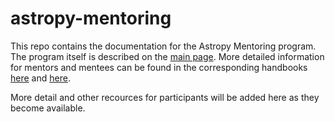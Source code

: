 # astropy-mentoring

This repo contains the documentation for the Astropy Mentoring program.
The program itself is described on the [main page](https://github.com/astropy/astropy-mentoring/blob/main/index.md).
More detailed information for mentors and mentees can be found in the corresponding handbooks [here](https://github.com/astropy/astropy-mentoring/blob/main/mentor_handbook.md) and [here](https://github.com/astropy/astropy-mentoring/blob/main/mentee_handbook.md).

More detail and other recources for participants will be added here as they become available.
